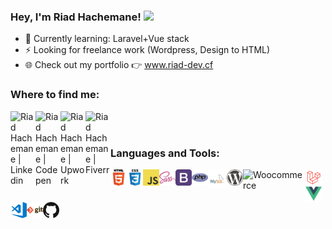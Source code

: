### Hey, I'm Riad Hachemane! <img src="https://raw.githubusercontent.com/thomasbnt/thomasbnt/me/assets/hi.gif" width="25px"></h1>

- 🌱 Currently learning: Laravel+Vue stack
- ⚡  Looking for freelance work (Wordpress, Design to HTML)
- 🌐 Check out my portfolio 👉 www.riad-dev.cf

### Where to find me:

[<img align="left" alt="Riad Hachemane | Linkedin" width="40px" src="https://cdn.jsdelivr.net/npm/simple-icons@v3/icons/linkedin.svg" />](https://www.linkedin.com/in/riad-hachemane-1602181a0/)
[<img align="left" alt="Riad Hachemane | Codepen" width="40px" src="https://cdn.jsdelivr.net/npm/simple-icons@v3/icons/codepen.svg" />](https://codepen.io/Riadz)
[<img align="left" alt="Riad Hachemane | Upwork" width="40px" src="https://cdn.jsdelivr.net/npm/simple-icons@v3/icons/upwork.svg" />](https://www.upwork.com/freelancers/~010a487c3c5d6876b2)
[<img align="left" alt="Riad Hachemane | Fiverr" width="40px" src="https://cdn.jsdelivr.net/npm/simple-icons@v3/icons/fiverr.svg" />](https://www.fiverr.com/users/riad_ashman/seller_dashboard)

<br>
<br>

### Languages and Tools:

<img align="left" alt="HTML5" width="26px" src="https://raw.githubusercontent.com/github/explore/80688e429a7d4ef2fca1e82350fe8e3517d3494d/topics/html/html.png" />
<img align="left" alt="CSS3" width="26px" src="https://raw.githubusercontent.com/github/explore/80688e429a7d4ef2fca1e82350fe8e3517d3494d/topics/css/css.png" />
<img align="left" alt="JavaScript" width="26px" src="https://raw.githubusercontent.com/github/explore/80688e429a7d4ef2fca1e82350fe8e3517d3494d/topics/javascript/javascript.png" />
<img align="left" alt="Sass" width="26px" src="https://raw.githubusercontent.com/github/explore/80688e429a7d4ef2fca1e82350fe8e3517d3494d/topics/sass/sass.png" />
<img align="left" alt="Bootstrap" width="26px" src="https://raw.githubusercontent.com/github/explore/80688e429a7d4ef2fca1e82350fe8e3517d3494d/topics/bootstrap/bootstrap.png" />
<img align="left" alt="Php" width="26px" src="https://raw.githubusercontent.com/github/explore/80688e429a7d4ef2fca1e82350fe8e3517d3494d/topics/php/php.png" />
<img align="left" alt="MySQL" width="30px" src="https://raw.githubusercontent.com/github/explore/80688e429a7d4ef2fca1e82350fe8e3517d3494d/topics/mysql/mysql.png" />
<img align="left" alt="Wordpress" width="26px" src="https://raw.githubusercontent.com/github/explore/80688e429a7d4ef2fca1e82350fe8e3517d3494d/topics/wordpress/wordpress.png" />
<img align="left" alt="Woocommerce" width="100px" src="https://raw.githubusercontent.com/woocommerce/woocommerce/master/assets/images/woocommerce_logo.png" />
<img align="left" alt="Laravel" width="26px" src="https://raw.githubusercontent.com/github/explore/80688e429a7d4ef2fca1e82350fe8e3517d3494d/topics/laravel/laravel.png" />
<img align="left" alt="Vue" width="26px" src="https://raw.githubusercontent.com/github/explore/80688e429a7d4ef2fca1e82350fe8e3517d3494d/topics/vue/vue.png" />
<img align="left" alt="Visual Studio Code" width="26px" src="https://raw.githubusercontent.com/github/explore/80688e429a7d4ef2fca1e82350fe8e3517d3494d/topics/visual-studio-code/visual-studio-code.png" />
<img align="left" alt="Git" width="26px" src="https://raw.githubusercontent.com/github/explore/80688e429a7d4ef2fca1e82350fe8e3517d3494d/topics/git/git.png" />
<img align="left" alt="GitHub" width="26px" src="https://raw.githubusercontent.com/github/explore/78df643247d429f6cc873026c0622819ad797942/topics/github/github.png" />

